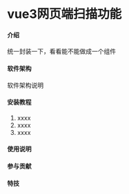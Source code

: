 # vue3网页端扫描功能

#### 介绍

统一封装一下，看看能不能做成一个组件

#### 软件架构

软件架构说明

#### 安装教程

1. xxxx
2. xxxx
3. xxxx

#### 使用说明

#### 参与贡献

#### 特技

